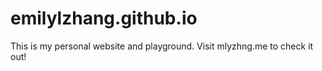 # emilylzhang.github.io
This is my personal website and playground.
Visit mlyzhng.me to check it out!

